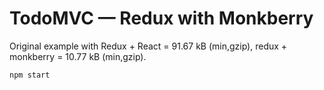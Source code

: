 # TodoMVC — Redux with Monkberry

Original example with Redux + React = 91.67 kB (min,gzip), redux + monkberry = 10.77 kB (min,gzip).

```
npm start
```
